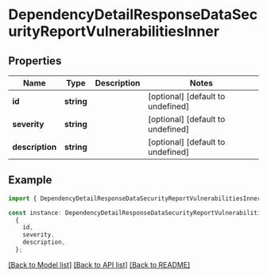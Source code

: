 # DependencyDetailResponseDataSecurityReportVulnerabilitiesInner

## Properties

| Name            | Type       | Description | Notes                             |
| --------------- | ---------- | ----------- | --------------------------------- |
| **id**          | **string** |             | [optional] [default to undefined] |
| **severity**    | **string** |             | [optional] [default to undefined] |
| **description** | **string** |             | [optional] [default to undefined] |

## Example

```typescript
import { DependencyDetailResponseDataSecurityReportVulnerabilitiesInner } from './api';

const instance: DependencyDetailResponseDataSecurityReportVulnerabilitiesInner =
  {
    id,
    severity,
    description,
  };
```

[[Back to Model list]](../README.md#documentation-for-models) [[Back to API list]](../README.md#documentation-for-api-endpoints) [[Back to README]](../README.md)
